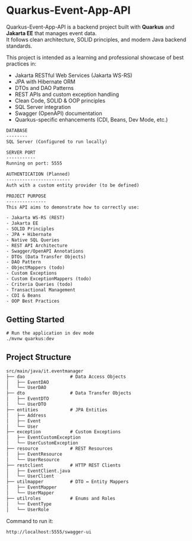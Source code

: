 # Quarkus-Event-App-API

Quarkus-Event-App-API is a backend project built with **Quarkus** and **Jakarta EE** that manages event data.  
It follows clean architecture, SOLID principles, and modern Java backend standards.

This project is intended as a learning and professional showcase of best practices in:

- Jakarta RESTful Web Services (Jakarta WS-RS)
- JPA with Hibernate ORM
- DTOs and DAO Patterns
- REST APIs and custom exception handling
- Clean Code, SOLID & OOP principles
- SQL Server integration
- Swagger (OpenAPI) documentation
- Quarkus-specific enhancements (CDI, Beans, Dev Mode, etc.)

```txt
DATABASE
--------
SQL Server (Configured to run locally)

SERVER PORT
-----------
Running on port: 5555

AUTHENTICATION (Planned)
------------------------
Auth with a custom entity provider (to be defined)

PROJECT PURPOSE
---------------
This API aims to demonstrate how to correctly use:

- Jakarta WS-RS (REST)
- Jakarta EE
- SOLID Principles
- JPA + Hibernate
- Native SQL Queries
- REST API Architecture
- Swagger/OpenAPI Annotations
- DTOs (Data Transfer Objects)
- DAO Pattern
- ObjectMappers (todo)
- Custom Exceptions
- Custom ExceptionMappers (todo)
- Criteria Queries (todo)
- Transactional Management
- CDI & Beans
- OOP Best Practices
```

## Getting Started

```txt
# Run the application in dev mode
./mvnw quarkus:dev
```

## Project Structure

```txt
src/main/java/it.eventmanager
├── dao                 # Data Access Objects
│   ├── EventDAO
│   └── UserDAO
├── dto                 # Data Transfer Objects
│   ├── EventDTO
│   └── UserDTO
├── entities            # JPA Entities
│   ├── Address
│   ├── Event
│   └── User
├── exception           # Custom Exceptions
│   ├── EventCustomException
│   └── UserCustomException
├── resource            # REST Resources
│   ├── EventResource
│   └── UserResource
├── restclient          # HTTP REST Clients
│   ├── EventClient.java
│   └── UserClient
├── utilmapper          # DTO ↔ Entity Mappers
│   ├── EventMapper
│   └── UserMapper
├── utilroles           # Enums and Roles
│   └── EventType
│   └── UserRole
```

Command to run it:

```txt
http://localhost:5555/swagger-ui
```



